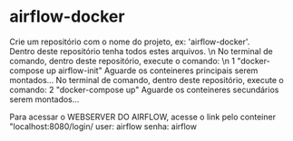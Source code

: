 # airflow-docker
Crie um repositório com o nome do projeto, ex: 'airflow-docker'. <br/>
Dentro deste repositório tenha todos estes arquivos. \n
No terminal de comando, dentro deste repositório, execute o comando: \n
1 "docker-compose up airflow-init"
Aguarde os conteineres principais serem montados...
No terminal de comando, dentro deste repositório, execute o comando:
2 "docker-compose up"
Aguarde os conteineres secundários serem montados...

Para acessar o WEBSERVER DO AIRFLOW, acesse o link pelo conteiner "localhost:8080/login/
user: airflow
senha: airflow
